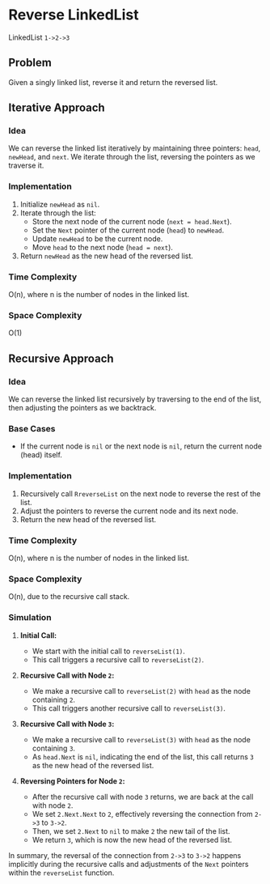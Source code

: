 # Reverse LinkedList

LinkedList `1->2->3`


## Problem

Given a singly linked list, reverse it and return the reversed list.

## Iterative Approach

### Idea
We can reverse the linked list iteratively by maintaining three pointers: `head`, `newHead`, and `next`. We iterate through the list, reversing the pointers as we traverse it.

### Implementation
1. Initialize `newHead` as `nil`.
2. Iterate through the list:
   - Store the next node of the current node (`next = head.Next`).
   - Set the `Next` pointer of the current node (`head`) to `newHead`.
   - Update `newHead` to be the current node.
   - Move `head` to the next node (`head = next`).
3. Return `newHead` as the new head of the reversed list.

### Time Complexity
O(n), where n is the number of nodes in the linked list.

### Space Complexity
O(1)

## Recursive Approach

### Idea
We can reverse the linked list recursively by traversing to the end of the list, then adjusting the pointers as we backtrack.

### Base Cases
- If the current node is `nil` or the next node is `nil`, return the current node (head) itself.

### Implementation
1. Recursively call `RreverseList` on the next node to reverse the rest of the list.
2. Adjust the pointers to reverse the current node and its next node.
3. Return the new head of the reversed list.

### Time Complexity
O(n), where n is the number of nodes in the linked list.

### Space Complexity
O(n), due to the recursive call stack.



### Simulation

1. **Initial Call:**
   - We start with the initial call to `reverseList(1)`.
   - This call triggers a recursive call to `reverseList(2)`.

2. **Recursive Call with Node `2`:**
   - We make a recursive call to `reverseList(2)` with `head` as the node containing `2`.
   - This call triggers another recursive call to `reverseList(3)`.

3. **Recursive Call with Node `3`:**
   - We make a recursive call to `reverseList(3)` with `head` as the node containing `3`.
   - As `head.Next` is `nil`, indicating the end of the list, this call returns `3` as the new head of the reversed list.

4. **Reversing Pointers for Node `2`:**
   - After the recursive call with node `3` returns, we are back at the call with node `2`.
   - We set `2.Next.Next` to `2`, effectively reversing the connection from `2->3` to `3->2`.
   - Then, we set `2.Next` to `nil` to make `2` the new tail of the list.
   - We return `3`, which is now the new head of the reversed list.

In summary, the reversal of the connection from `2->3` to `3->2` happens implicitly during the recursive calls and adjustments of the `Next` pointers within the `reverseList` function.
